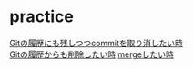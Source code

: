 # practice
[Gitの履歴にも残しつつcommitを取り消したい時](git_revert.md)  
[Gitの履歴からも削除したい時](git_reset.md)
[mergeしたい時](git_merge.md)
